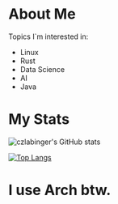 # About Me

Topics I`m interested in:
* Linux
* Rust
* Data Science
* AI
* Java


# My Stats
![czlabinger's GitHub stats](https://github-readme-stats.vercel.app/api?username=czlabinger&show_icons=true)

[![Top Langs](https://github-readme-stats.vercel.app/api/top-langs/?username=czlabinger&layout=donut-vertical)](https://github.com/anuraghazra/github-readme-stats)

# I use Arch btw.
